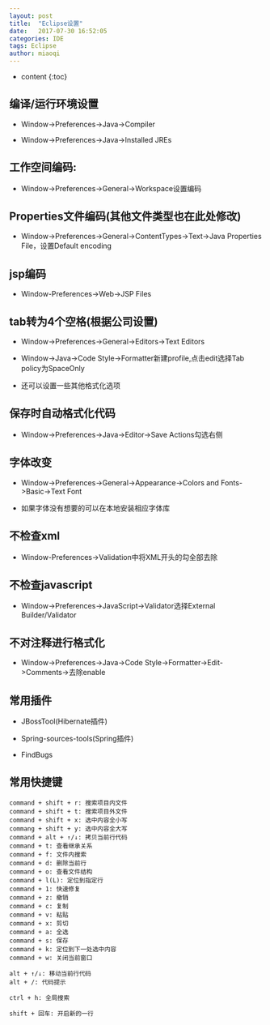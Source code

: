 ```yaml
---
layout: post
title:  "Eclipse设置"
date:   2017-07-30 16:52:05
categories: IDE
tags: Eclipse
author: miaoqi
---
```


* content
{:toc}
                                    ## 编译/运行环境设置
    * Window->Preferences->Java->Compiler* Window->Preferences->Java->Installed JREs## 工作空间编码:
    * Window->Preferences->General->Workspace设置编码## Properties文件编码(其他文件类型也在此处修改)* Window->Preferences->General->ContentTypes->Text->Java Properties File，设置Default encoding## jsp编码	
* Window-Preferences->Web->JSP Files## tab转为4个空格(根据公司设置)	
* Window->Preferences->General->Editors->Text Editors* Window->Java->Code Style->Formatter新建profile,点击edit选择Tab policy为SpaceOnly* 还可以设置一些其他格式化选项## 保存时自动格式化代码	
* Window->Preferences->Java->Editor->Save Actions勾选右侧## 字体改变	
* Window->Preferences->General->Appearance->Colors and Fonts->Basic->Text Font    
* 如果字体没有想要的可以在本地安装相应字体库## 不检查xml	
* Window-Preferences->Validation中将XML开头的勾全部去除## 不检查javascript	
* Window->Preferences->JavaScript->Validator选择External Builder/Validator## 不对注释进行格式化	
* Window->Preferences->Java->Code Style->Formatter->Edit->Comments->去除enable## 常用插件	
* JBossTool(Hibernate插件)    
* Spring-sources-tools(Spring插件)    
* FindBugs

## 常用快捷键

    command + shift + r: 搜索项目内文件
    command + shift + t: 搜索项目外文件
    command + shift + x: 选中内容全小写
    commang + shift + y: 选中内容全大写
    command + alt + ↑/↓: 拷贝当前行代码
    command + t: 查看继承关系
    command + f: 文件内搜索
    command + d: 删除当前行
    command + o: 查看文件结构
    command + l(L): 定位到指定行
    command + 1: 快速修复
    command + z: 撤销
    command + c: 复制
    command + v: 粘贴
    command + x: 剪切
    command + a: 全选
    command + s: 保存
    command + k: 定位到下一处选中内容
    command + w: 关闭当前窗口
    
    alt + ↑/↓: 移动当前行代码
    alt + /: 代码提示
    
    ctrl + h: 全局搜索
    
    shift + 回车: 开启新的一行
    